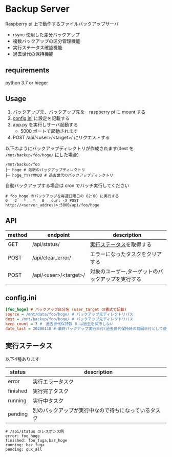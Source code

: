 # Backup Server

Raspberry pi 上で動作するファイルバックアップサーバ

* rsync 使用した差分バックアップ
* 複数バックアップの区分管理機能
* 実行ステータス確認機能
* 過去世代の保持機能

## requirements

python 3.7 or hieger

## Usage

1. バックアップ元、バックアップ先を　raspberry pi に mount する
1. [config.ini](#config.ini) に設定を記載する
1. app.py を実行しサーバ起動する
    - 5000 ポートで起動されます
1. POST /api/\<user\>/\<target\>/  にリクエストする

以下のようにバックアップディレクトリが作成されます(dest を `/mnt/backup/foo/hoge/` にした場合)

```
/mnt/backuo/foo
├─ hoge # 最新のバックアップディレクトリ
├─ hoge_YYYYMMDD # 過去世代のバックアップディレクトリ
```

自動バックアップする場合は cron でバッチ実行してください

```
# foo_hoge のバックアップを毎週日曜日の 02:00 に実行する
0   2   *   *   0   curl -X POST http://<server_address>:5000/api/foo/hoge
```

## API

| method | endpoint | description |
|------|------|-----|
| GET | /api/status/ | [実行ステータス]()を取得する |
| POST | /api/clear_error/ | エラーになったタスクをクリアする |
| POST | /api/\<user\>/\<target\>/ | 対象のユーザー,ターゲットのバックアップを実行する |

## config.ini

```ini
[foo_hoge] # バックアップ区分名 (user_target の書式で記載)
source = /mnt/data/foo/hoge/ # バックアップ元ディレクトリパス
dest = /mnt/backup/foo/hoge/ # バックアップ先ディレクトリパス
keep_count = 3 #　過去世代保持数 0 は過去を保持しない
date_last = 20200118 # 最終バックアップ実行日付(過去世代保持時の前回日付として使用する)
```

## 実行ステータス

以下4種あります

| status | description |
|-----|-----|
| error | 実行エラータスク |
| finished | 実行完了タスク |
| running | 実行中タスク |
| pending | 別のバックアップが実行中なので待ちになっているタスク |

```
# /api/status のレスポンス例
error: foo_hoge
finished: foo_fuga,bar_hoge
running: baz_fuga
pending: qux_all
```